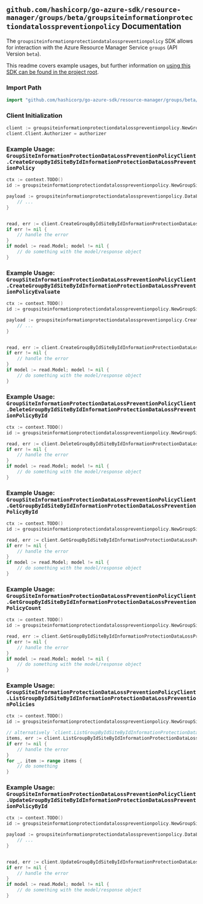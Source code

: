 
## `github.com/hashicorp/go-azure-sdk/resource-manager/groups/beta/groupsiteinformationprotectiondatalosspreventionpolicy` Documentation

The `groupsiteinformationprotectiondatalosspreventionpolicy` SDK allows for interaction with the Azure Resource Manager Service `groups` (API Version `beta`).

This readme covers example usages, but further information on [using this SDK can be found in the project root](https://github.com/hashicorp/go-azure-sdk/tree/main/docs).

### Import Path

```go
import "github.com/hashicorp/go-azure-sdk/resource-manager/groups/beta/groupsiteinformationprotectiondatalosspreventionpolicy"
```


### Client Initialization

```go
client := groupsiteinformationprotectiondatalosspreventionpolicy.NewGroupSiteInformationProtectionDataLossPreventionPolicyClientWithBaseURI("https://management.azure.com")
client.Client.Authorizer = authorizer
```


### Example Usage: `GroupSiteInformationProtectionDataLossPreventionPolicyClient.CreateGroupByIdSiteByIdInformationProtectionDataLossPreventionPolicy`

```go
ctx := context.TODO()
id := groupsiteinformationprotectiondatalosspreventionpolicy.NewGroupSiteID("groupIdValue", "siteIdValue")

payload := groupsiteinformationprotectiondatalosspreventionpolicy.DataLossPreventionPolicy{
	// ...
}


read, err := client.CreateGroupByIdSiteByIdInformationProtectionDataLossPreventionPolicy(ctx, id, payload)
if err != nil {
	// handle the error
}
if model := read.Model; model != nil {
	// do something with the model/response object
}
```


### Example Usage: `GroupSiteInformationProtectionDataLossPreventionPolicyClient.CreateGroupByIdSiteByIdInformationProtectionDataLossPreventionPolicyEvaluate`

```go
ctx := context.TODO()
id := groupsiteinformationprotectiondatalosspreventionpolicy.NewGroupSiteID("groupIdValue", "siteIdValue")

payload := groupsiteinformationprotectiondatalosspreventionpolicy.CreateGroupByIdSiteByIdInformationProtectionDataLossPreventionPolicyEvaluateRequest{
	// ...
}


read, err := client.CreateGroupByIdSiteByIdInformationProtectionDataLossPreventionPolicyEvaluate(ctx, id, payload)
if err != nil {
	// handle the error
}
if model := read.Model; model != nil {
	// do something with the model/response object
}
```


### Example Usage: `GroupSiteInformationProtectionDataLossPreventionPolicyClient.DeleteGroupByIdSiteByIdInformationProtectionDataLossPreventionPolicyById`

```go
ctx := context.TODO()
id := groupsiteinformationprotectiondatalosspreventionpolicy.NewGroupSiteInformationProtectionDataLossPreventionPolicyID("groupIdValue", "siteIdValue", "dataLossPreventionPolicyIdValue")

read, err := client.DeleteGroupByIdSiteByIdInformationProtectionDataLossPreventionPolicyById(ctx, id)
if err != nil {
	// handle the error
}
if model := read.Model; model != nil {
	// do something with the model/response object
}
```


### Example Usage: `GroupSiteInformationProtectionDataLossPreventionPolicyClient.GetGroupByIdSiteByIdInformationProtectionDataLossPreventionPolicyById`

```go
ctx := context.TODO()
id := groupsiteinformationprotectiondatalosspreventionpolicy.NewGroupSiteInformationProtectionDataLossPreventionPolicyID("groupIdValue", "siteIdValue", "dataLossPreventionPolicyIdValue")

read, err := client.GetGroupByIdSiteByIdInformationProtectionDataLossPreventionPolicyById(ctx, id)
if err != nil {
	// handle the error
}
if model := read.Model; model != nil {
	// do something with the model/response object
}
```


### Example Usage: `GroupSiteInformationProtectionDataLossPreventionPolicyClient.GetGroupByIdSiteByIdInformationProtectionDataLossPreventionPolicyCount`

```go
ctx := context.TODO()
id := groupsiteinformationprotectiondatalosspreventionpolicy.NewGroupSiteID("groupIdValue", "siteIdValue")

read, err := client.GetGroupByIdSiteByIdInformationProtectionDataLossPreventionPolicyCount(ctx, id)
if err != nil {
	// handle the error
}
if model := read.Model; model != nil {
	// do something with the model/response object
}
```


### Example Usage: `GroupSiteInformationProtectionDataLossPreventionPolicyClient.ListGroupByIdSiteByIdInformationProtectionDataLossPreventionPolicies`

```go
ctx := context.TODO()
id := groupsiteinformationprotectiondatalosspreventionpolicy.NewGroupSiteID("groupIdValue", "siteIdValue")

// alternatively `client.ListGroupByIdSiteByIdInformationProtectionDataLossPreventionPolicies(ctx, id)` can be used to do batched pagination
items, err := client.ListGroupByIdSiteByIdInformationProtectionDataLossPreventionPoliciesComplete(ctx, id)
if err != nil {
	// handle the error
}
for _, item := range items {
	// do something
}
```


### Example Usage: `GroupSiteInformationProtectionDataLossPreventionPolicyClient.UpdateGroupByIdSiteByIdInformationProtectionDataLossPreventionPolicyById`

```go
ctx := context.TODO()
id := groupsiteinformationprotectiondatalosspreventionpolicy.NewGroupSiteInformationProtectionDataLossPreventionPolicyID("groupIdValue", "siteIdValue", "dataLossPreventionPolicyIdValue")

payload := groupsiteinformationprotectiondatalosspreventionpolicy.DataLossPreventionPolicy{
	// ...
}


read, err := client.UpdateGroupByIdSiteByIdInformationProtectionDataLossPreventionPolicyById(ctx, id, payload)
if err != nil {
	// handle the error
}
if model := read.Model; model != nil {
	// do something with the model/response object
}
```
